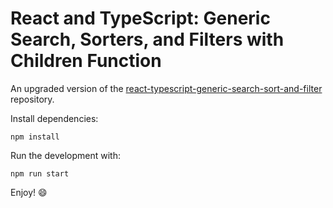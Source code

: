 # React and TypeScript: Generic Search, Sorters, and Filters with Children Function

An upgraded version of the [react-typescript-generic-search-sort-and-filter](https://github.com/princefishthrower/react-typescript-generic-search-sort-and-filter) repository.

Install dependencies:

`npm install`

Run the development with:

`npm run start`

Enjoy! :smile:
